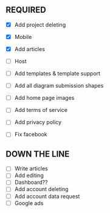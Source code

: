 ## REQUIRED
- [x] Add project deleting
- [x] Mobile
- [x] Add articles

- [ ] Host

- [ ] Add templates & template support
- [ ] Add all diagram submission shapes
- [ ] Add home page images

- [ ] Add terms of service
- [ ] Add privacy policy
- [ ] Fix facebook

## DOWN THE LINE
- [ ] Write articles
- [ ] Add editing
- [ ] Dashboard??
- [ ] Add account deleting
- [ ] Add account data request
- [ ] Google ads